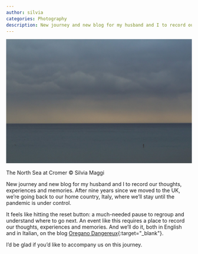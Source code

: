 ```yaml
---
author: silvia
categories: Photography
description: New journey and new blog for my husband and I to record our thoughts, experiences and memories on Oregano Dangereux. Follow it as we move back to Italy from the UK.
---
```

![New journey, new blog by Silvia Maggi](/assets/images/new-journey-new-blog.jpg)

The North Sea at Cromer © Silvia Maggi

New journey and new blog for my husband and I to record our thoughts, experiences and memories. After nine years since we moved to the UK, we’re going back to our home country, Italy, where we’ll stay until the pandemic is under control.

It feels like hitting the reset button: a much-needed pause to regroup and understand where to go next. An event like this requires a place to record our thoughts, experiences and memories. And we’ll do it, both in English and in Italian, on the blog [Oregano Dangereux](https://oreganodangereux.wordpress.com/){:target="_blank"}.

I’d be glad if you’d like to accompany us on this journey.
